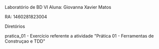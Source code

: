 Laboratório de BD VI
Aluna: Giovanna Xavier Matos

RA: 1460281823004

Diretórios

pratica_01 - Exercício referente a atividade "Prática 01 - Ferramentas de Construçao e TDD"
